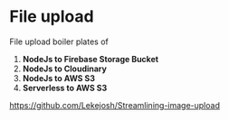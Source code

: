 # File upload

File upload boiler plates of

1. **NodeJs to Firebase Storage Bucket**
1. **NodeJs to Cloudinary**
1. **NodeJs to AWS S3**
1. **Serverless to AWS S3**

https://github.com/Lekejosh/Streamlining-image-upload
